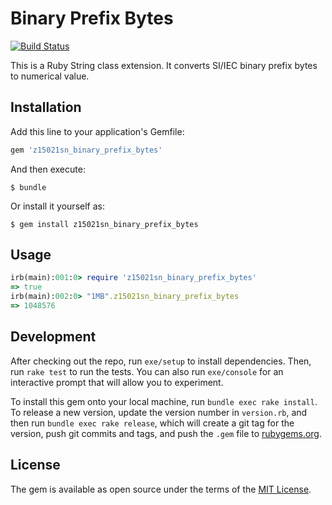 # Binary Prefix Bytes

[![Build Status](https://travis-ci.org/nkmrshn/z15021sn_binary_prefix_bytes.svg?branch=master)](https://travis-ci.org/nkmrshn/z15021sn_binary_prefix_bytes)

This is a Ruby String class extension. It converts SI/IEC binary prefix bytes to numerical value.

## Installation

Add this line to your application's Gemfile:

```ruby
gem 'z15021sn_binary_prefix_bytes'
```

And then execute:

    $ bundle

Or install it yourself as:

    $ gem install z15021sn_binary_prefix_bytes

## Usage

```ruby
irb(main):001:0> require 'z15021sn_binary_prefix_bytes'
=> true
irb(main):002:0> "1MB".z15021sn_binary_prefix_bytes
=> 1048576
```

## Development

After checking out the repo, run `exe/setup` to install dependencies. Then, run `rake test` to run the tests. You can also run `exe/console` for an interactive prompt that will allow you to experiment.

To install this gem onto your local machine, run `bundle exec rake install`. To release a new version, update the version number in `version.rb`, and then run `bundle exec rake release`, which will create a git tag for the version, push git commits and tags, and push the `.gem` file to [rubygems.org](https://rubygems.org).

## License

The gem is available as open source under the terms of the [MIT License](http://opensource.org/licenses/MIT).
